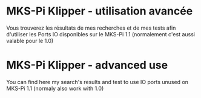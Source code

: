 # MKS-Pi Klipper - utilisation avancée

Vous trouverez les résultats de mes recherches et de mes tests afin d'utiliser
les Ports IO disponibles sur le MKS-Pi 1.1 (normalement c'est aussi valable pour le 1.0)


# MKS-Pi Klipper - advanced use
You can find here my search's results and test to use IO ports unused on 
MKS-Pi 1.1 (normaly also work with 1.0)
